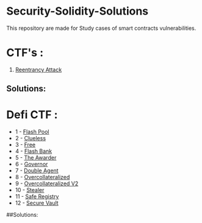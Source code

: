 # Security-Solidity-Solutions
This repository are made for Study cases of smart contracts vulnerabilities.

# CTF's : 
  1. [Reentrancy Attack](https://github.com/gusgraujo/Security-Solidity-Solutions/blob/main/Reentrancy%20Attack/Vault.sol)
## Solutions: 
  

##

# Defi CTF : 
  
 * 1 - [Flash Pool](src/src-default/flashpool/)
 * 2 - [Clueless](src/src-default/clueless/)
 * 3 - [Free](src/src-default/free/)
 * 4 - [Flash Bank](src/src-default/flash-bank/)
 * 5 - [The Awarder](src/src-default/the-awarder)
 * 6 - [Governor](src/src-default/governor/)
 * 7 - [Double Agent](src/src-default/doubleAgent)
 * 8 - [Overcollateralized](src/src-default/overcollateralized/)
 * 9 - [Overcollateralized V2](src/src-0_6_x/overcollateralized-v2/)
 * 10 - [Stealer](src/src-default/stealer/)
 * 11 - [Safe Registry](src/src-default/safeRegistry/)
 * 12 - [Secure Vault](src/src-default/secure-vault/)
  
##Solutions:
  
